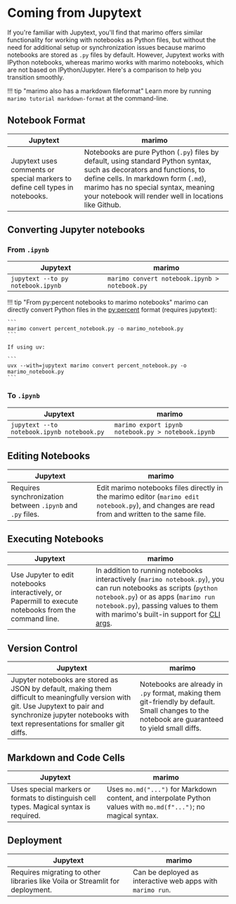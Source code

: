 # Coming from Jupytext

If you're familiar with Jupytext, you'll find that marimo offers similar
functionality for working with notebooks as Python files, but without the need
for additional setup or synchronization issues because marimo notebooks
are stored as `.py` files by default. However, Jupytext works with IPython
notebooks, whereas marimo works with marimo notebooks, which are not based
on IPython/Jupyter. Here's a comparison to help you transition smoothly.

!!! tip "marimo also has a markdown fileformat"
    Learn more by running `marimo tutorial markdown-format` at the command-line.

## Notebook Format

| Jupytext | marimo |
|----------|--------|
| Jupytext uses comments or special markers to define cell types in notebooks. | Notebooks are pure Python (`.py`) files by default, using standard Python syntax, such as decorators and functions, to define cells. In markdown form (`.md`), marimo has no special syntax, meaning your notebook will render well in locations like Github. |

## Converting Jupyter notebooks

### From `.ipynb`

| Jupytext | marimo |
|----------|--------|
| `jupytext --to py notebook.ipynb` | `marimo convert notebook.ipynb > notebook.py` |

!!! tip "From py:percent notebooks to marimo notebooks"
    marimo can directly convert Python files in the [py:percent](https://jupytext.readthedocs.io/en/latest/#text-notebooks)
    format (requires jupytext):

    ```
    marimo convert percent_notebook.py -o marimo_notebook.py
    ```

    If using uv:

    ```
    uvx --with=jupytext marimo convert percent_notebook.py -o marimo_notebook.py
    ```

### To `.ipynb`

| Jupytext | marimo |
|----------|--------|
| `jupytext --to notebook.ipynb notebook.py` | `marimo export ipynb notebook.py > notebook.ipynb` |

## Editing Notebooks

| Jupytext | marimo |
|----------|--------|
| Requires synchronization between `.ipynb` and `.py` files. | Edit marimo notebooks files directly in the marimo editor (`marimo edit notebook.py`), and changes are read from and written to the same file. |

## Executing Notebooks

| Jupytext | marimo |
|----------|--------|
| Use Jupyter to edit notebooks interactively, or Papermill to execute notebooks from the command line. | In addition to running notebooks interactively (`marimo notebook.py`), you can run notebooks as scripts (`python notebook.py`) or as apps (`marimo run notebook.py`), passing values to them with marimo's built-in support for [CLI args](../../api/cli_args.md). |

## Version Control

| Jupytext | marimo |
|----------|--------|
| Jupyter notebooks are stored as JSON by default, making them difficult to meaningfully version with git. Use Jupytext to pair and synchronize jupyter notebooks with text representations for smaller git diffs. | Notebooks are already in `.py` format, making them git-friendly by default. Small changes to the notebook are guaranteed to yield small diffs. |

## Markdown and Code Cells

| Jupytext | marimo |
|----------|--------|
| Uses special markers or formats to distinguish cell types. Magical syntax is required. | Uses `mo.md("...")` for Markdown content, and interpolate Python values with `mo.md(f"...")`; no magical syntax. |

## Deployment

| Jupytext | marimo |
|----------|--------|
| Requires migrating to other libraries like Voila or Streamlit for deployment. | Can be deployed as interactive web apps with `marimo run`. |
